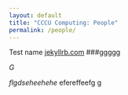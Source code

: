 ```yaml
---
layout: default
title: "CCCU Computing: People"
permalink: /people/
---
```


Test name [jekyllrb.com](https://jekyllrb.com/)
###ggggg

*G*

*flgdseheehehe*
efereffeefg
g